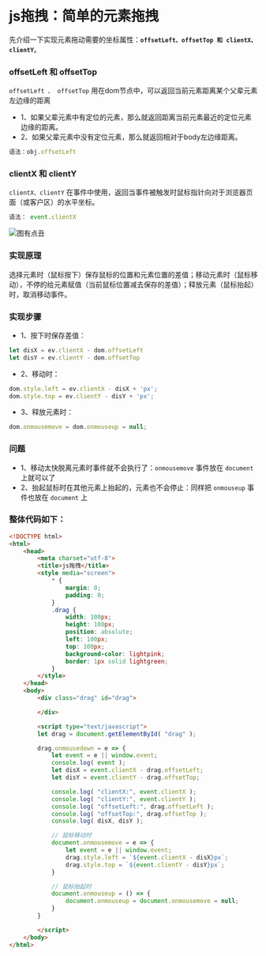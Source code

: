 # js拖拽：简单的元素拖拽
先介绍一下实现元素拖动需要的坐标属性：**`offsetLeft、offsetTop 和 clientX、clientY`**。

### offsetLeft 和 offsetTop
`offsetLeft 、 offsetTop` 用在dom节点中，可以返回当前元素距离某个父辈元素左边缘的距离
- 1、如果父辈元素中有定位的元素，那么就返回距离当前元素最近的定位元素边缘的距离。
- 2、如果父辈元素中没有定位元素，那么就返回相对于body左边缘距离。
```javascript
语法：obj.offsetLeft
```

### clientX 和 clientY
`clientX、clientY` 在事件中使用，返回当事件被触发时鼠标指针向对于浏览器页面（或客户区）的水平坐标。
```javascript
语法： event.clientX
```

![图有点丑](https://upload-images.jianshu.io/upload_images/1726248-a67461697018f422.png?imageMogr2/auto-orient/strip%7CimageView2/2/w/1240)

### 实现原理
选择元素时（鼠标按下）保存鼠标的位置和元素位置的差值；移动元素时（鼠标移动），不停的给元素赋值（当前鼠标位置减去保存的差值）；释放元素（鼠标抬起）时，取消移动事件。

### 实现步骤
- 1、按下时保存差值：
```javascript
let disX = ev.clientX - dom.offsetLeft
let disY = ev.clientY - dom.offsetTop
```
- 2、移动时：
```javascript
dom.style.left = ev.clientX - disX + 'px';
dom.style.top = ev.clientY - disY + 'px';
```
- 3、释放元素时：
```javascript
dom.onmousemove = dom.onmouseup = null;
```

### 问题
- 1、移动太快脱离元素时事件就不会执行了：`onmousemove` 事件放在 `document` 上就可以了
- 2、抬起鼠标时在其他元素上抬起的，元素也不会停止：同样把 `onmouseup` 事件也放在 `document` 上

### 整体代码如下：
```html
<!DOCTYPE html>
<html>
    <head>
        <meta charset="utf-8">
        <title>js拖拽</title>
        <style media="screen">
            * {
                margin: 0;
                padding: 0;
            }
            .drag {
                width: 100px;
                height: 100px;
                position: absolute;
                left: 100px;
                top: 100px;
                background-color: lightpink;
                border: 1px solid lightgreen;
            }
        </style>
    </head>
    <body>
        <div class="drag" id="drag">

        </div>

        <script type="text/javascript">
        let drag = document.getElementById( "drag" );

        drag.onmousedown = e => {
            let event = e || window.event;
            console.log( event );
            let disX = event.clientX - drag.offsetLeft;
            let disY = event.clientY - drag.offsetTop;

            console.log( "clientX:", event.clientX );
            console.log( "clientY:", event.clientY );
            console.log( "offsetLeft:", drag.offsetLeft );
            console.log( "offsetTop:", drag.offsetTop );
            console.log( disX, disY );

            // 鼠标移动时
            document.onmousemove = e => {
                let event = e || window.event;
                drag.style.left = `${event.clientX - disX}px`;
                drag.style.top = `${event.clientY - disY}px`;
            }

            // 鼠标抬起时
            document.onmouseup = () => {
                document.onmouseup = document.onmousemove = null;
            }
        }

        </script>
    </body>
</html>
```
